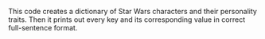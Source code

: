 This code creates a dictionary of Star Wars characters and their personality traits. Then it prints out every key and its corresponding value in correct full-sentence format.
